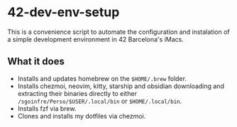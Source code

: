# 42-dev-env-setup

This is a convenience script to automate the configuration and instalation of a simple development environment in 42 Barcelona's iMacs.

## What it does

- Installs and updates homebrew on the `$HOME/.brew` folder.
- Installs chezmoi, neovim, kitty, starship and obsidian downloading and extracting their binaries directly to either `/sgoinfre/Perso/$USER/.local/bin` or `$HOME/.local/bin`.
- Installs fzf via brew.
- Clones and installs my dotfiles via chezmoi.
